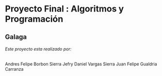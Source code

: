 # Proyecto Final : Algoritmos y Programación
## Galaga
###### Este proyecto esta realizado por: 
  Andres Felipe Borbon Sierra 
  Jefry Daniel Vargas Sierra 
  Juan Felipe Gualdria Carranza 

